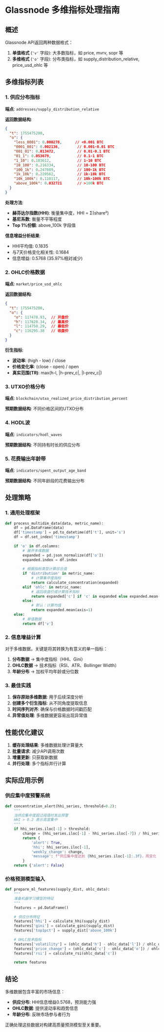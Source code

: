 # Glassnode 多维指标处理指南

## 概述

Glassnode API返回两种数据格式：
1. **单值格式** (`'v'` 字段): 大多数指标，如 price, mvrv, sopr 等
2. **多维格式** (`'o'` 字段): 分布类指标，如 supply_distribution_relative, price_usd_ohlc 等

## 多维指标列表

### 1. 供应分布指标
**端点**: `addresses/supply_distribution_relative`

**返回数据结构**:
```json
{
  "t": 1755475200,
  "o": {
    "less_0001": 0.000278,      // <0.001 BTC
    "0001_001": 0.002136,        // 0.001-0.01 BTC
    "001_01": 0.013472,          // 0.01-0.1 BTC
    "01_1": 0.053679,            // 0.1-1 BTC
    "1_10": 0.103612,            // 1-10 BTC
    "10_100": 0.216334,          // 10-100 BTC
    "100_1k": 0.247089,          // 100-1k BTC
    "1k_10k": 0.220562,          // 1k-10k BTC
    "10k_100k": 0.110117,        // 10k-100k BTC
    "above_100k": 0.032721       // >100k BTC
  }
}
```

**处理方法**:
- **赫芬达尔指数(HHI)**: 衡量集中度，HHI = Σ(share²)
- **基尼系数**: 衡量不平等程度
- **Top 1%份额**: above_100k 字段值

**信息增益分析结果**:
- HHI平均值: 0.1835
- 与7天价格变化相关性: 0.1684
- 信息增益: 0.5768 (35.97%相对减少)

### 2. OHLC价格数据
**端点**: `market/price_usd_ohlc`

**返回数据结构**:
```json
{
  "t": 1755475200,
  "o": {
    "o": 117478.93,  // 开盘价
    "h": 117620.34,  // 最高价
    "l": 114750.29,  // 最低价
    "c": 116295.38   // 收盘价
  }
}
```

**衍生指标**:
- **波动率**: (high - low) / close
- **价格变化率**: (close - open) / open
- **真实范围(TR)**: max(h-l, |h-prev_c|, |l-prev_c|)

### 3. UTXO价格分布
**端点**: `blockchain/utxo_realized_price_distribution_percent`

**预期数据结构**: 不同价格区间的UTXO分布

### 4. HODL波
**端点**: `indicators/hodl_waves`

**预期数据结构**: 不同持有时长的供应分布

### 5. 花费输出年龄带
**端点**: `indicators/spent_output_age_band`

**预期数据结构**: 不同年龄段的花费输出分布

## 处理策略

### 1. 通用处理框架

```python
def process_multidim_data(data, metric_name):
    df = pd.DataFrame(data)
    df['timestamp'] = pd.to_datetime(df['t'], unit='s')
    df = df.set_index('timestamp')
    
    if 'o' in df.columns:
        # 展开多维数据
        expanded = pd.json_normalize(df['o'])
        expanded.index = df.index
        
        # 根据指标类型计算综合值
        if 'distribution' in metric_name:
            # 计算集中度指标
            return calculate_concentration(expanded)
        elif 'ohlc' in metric_name:
            # 返回收盘价或计算技术指标
            return expanded['c'] if 'c' in expanded else expanded.mean(axis=1)
        else:
            # 默认：计算均值
            return expanded.mean(axis=1)
    else:
        # 单值数据
        return df['v']
```

### 2. 信息增益计算

对于多维数据，关键是将其转换为有意义的单一指标：

1. **分布数据** → 集中度指标（HHI、Gini）
2. **OHLC数据** → 技术指标（RSI、ATR、Bollinger Width）
3. **年龄分布** → 加权平均年龄或分位数

### 3. 最佳实践

1. **保存原始多维数据**: 用于后续深度分析
2. **创建多个衍生指标**: 从不同角度提取信息
3. **时间序列对齐**: 确保与价格数据时间戳匹配
4. **异常值处理**: 多维数据更容易出现异常值

## 性能优化建议

1. **缓存处理结果**: 多维数据处理计算量大
2. **批量请求**: 减少API调用次数
3. **增量更新**: 只获取新数据
4. **并行处理**: 多个指标并行计算

## 实际应用示例

### 供应集中度预警系统

```python
def concentration_alert(hhi_series, threshold=0.2):
    """
    当供应集中度超过阈值时发出预警
    HHI > 0.2 表示高度集中
    """
    if hhi_series.iloc[-1] > threshold:
        change = (hhi_series.iloc[-1] - hhi_series.iloc[-7]) / hhi_series.iloc[-7]
        return {
            'alert': True,
            'hhi': hhi_series.iloc[-1],
            'weekly_change': change,
            'message': f"供应集中度达到 {hhi_series.iloc[-1]:.3f}，周变化 {change*100:.1f}%"
        }
    return {'alert': False}
```

### 价格预测模型输入

```python
def prepare_ml_features(supply_dist, ohlc_data):
    """
    准备机器学习模型的特征
    """
    features = pd.DataFrame()
    
    # 供应分布特征
    features['hhi'] = calculate_hhi(supply_dist)
    features['gini'] = calculate_gini(supply_dist)
    features['top1pct'] = supply_dist['above_100k']
    
    # OHLC技术指标
    features['volatility'] = (ohlc_data['h'] - ohlc_data['l']) / ohlc_data['c']
    features['price_change'] = (ohlc_data['c'] - ohlc_data['o']) / ohlc_data['o']
    features['rsi'] = calculate_rsi(ohlc_data['c'])
    
    return features
```

## 结论

多维数据包含丰富的市场信息：
- **供应分布**: HHI信息增益0.5768，预测能力强
- **OHLC数据**: 提供波动率和趋势信息
- **年龄分布**: 反映市场参与者行为

正确处理这些数据对构建高质量预测模型至关重要。